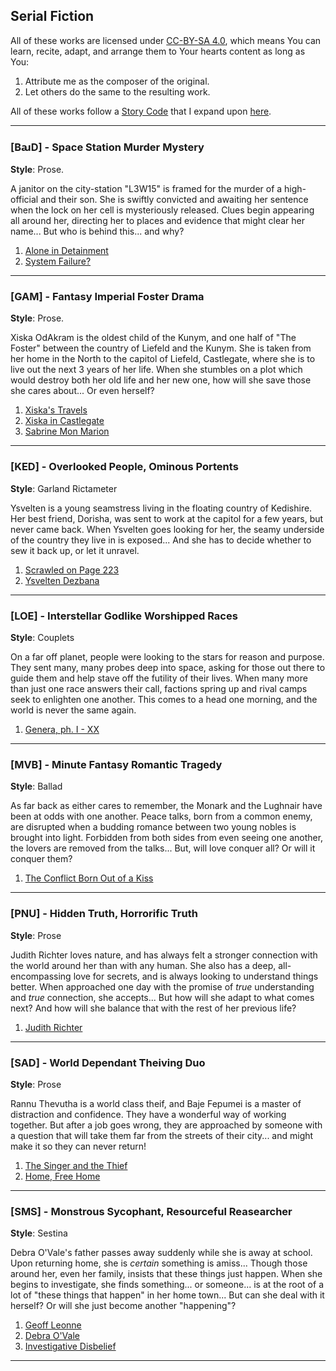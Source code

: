 ## Serial Fiction

All of these works are licensed under [CC-BY-SA 4.0][cc], which means
You can learn, recite, adapt, and arrange them to Your hearts content
as long as You:

1. Attribute me as the composer of the original.
2. Let others do the same to the resulting work.

All of these works follow a [Story Code][code] that I expand upon
[here][toftcode].

---

### [BꜷD] - Space Station Murder Mystery

__Style__: Prose.

A janitor on the city-station "L3W15" is framed for the murder of a
high-official and their son. She is swiftly convicted and awaiting her
sentence when the lock on her cell is mysteriously released. Clues
begin appearing all around her, directing her to places and evidence
that might clear her name... But who is behind this... and why?

1. [Alone in Detainment][baud01]
2. [System Failure?][baud02]

---

### [GAM] - Fantasy Imperial Foster Drama

__Style__: Prose.

Xiska OdAkram is the oldest child of the Kunym, and one half of "The
Foster" between the country of Liefeld and the Kunym. She is taken
from her home in the North to the capitol of Liefeld, Castlegate,
where she is to live out the next 3 years of her life. When she
stumbles on a plot which would destroy both her old life and her new
one, how will she save those she cares about... Or even herself?

1. [Xiska's Travels][gam01]
2. [Xiska in Castlegate][gam02]
3. [Sabrine Mon Marion][gam03]

---

### [KED] - Overlooked People, Ominous Portents

__Style__: Garland Rictameter

Ysvelten is a young seamstress living in the floating country of
Kedishire. Her best friend, Dorisha, was sent to work at the capitol
for a few years, but never came back. When Ysvelten goes looking for
her, the seamy underside of the country they live in is exposed... And
she has to decide whether to sew it back up, or let it unravel.

1. [Scrawled on Page 223][ked01]
2. [Ysvelten Dezbana][ked02]

---

### [LOE] - Interstellar Godlike Worshipped Races

__Style__: Couplets

On a far off planet, people were looking to the stars for reason and
purpose. They sent many, many probes deep into space, asking for those
out there to guide them and help stave off the futility of their
lives. When many more than just one race answers their call, factions
spring up and rival camps seek to enlighten one another. This comes to
a head one morning, and the world is never the same again.

1. [Genera, ph. I - XX][loe01]

---

### [MVB] - Minute Fantasy Romantic Tragedy

__Style__: Ballad

As far back as either cares to remember, the Monark and the Lughnair
have been at odds with one another. Peace talks, born from a common
enemy, are disrupted when a budding romance between two young nobles
is brought into light. Forbidden from both sides from even seeing one
another, the lovers are removed from the talks... But, will love
conquer all? Or will it conquer them?

1. [The Conflict Born Out of a Kiss][mvb01]

---

### [PNU] - Hidden Truth, Horrorific Truth

__Style__: Prose

Judith Richter loves nature, and has always felt a stronger connection
with the world around her than with any human. She also has a deep,
all-encompassing love for secrets, and is always looking to understand
things better. When approached one day with the promise of *true*
understanding and *true* connection, she accepts... But how will she
adapt to what comes next? And how will she balance that with the rest
of her previous life?

1. [Judith Richter][pnu01]

---

### [SAD] - World Dependant Theiving Duo

__Style__: Prose

Rannu Thevutha is a world class theif, and Baje Fepumei is a master of
distraction and confidence. They have a wonderful way of working
together. But after a job goes wrong, they are approached by someone
with a question that will take them far from the streets of their
city... and might make it so they can never return!

1. [The Singer and the Thief][sad01]
2. [Home, Free Home][sad02]

---

### [SMS] - Monstrous Sycophant, Resourceful Reasearcher

__Style__: Sestina

Debra O'Vale's father passes away suddenly while she is away at
school. Upon returning home, she is *certain* something is
amiss... Though those around her, even her family, insists that these
things just happen. When she begins to investigate, she finds
something... or someone... is at the root of a lot of "these things
that happen" in her home town... But can she deal with it herself? Or
will she just become another "happening"?

1. [Geoff Leonne][sms01]
2. [Debra O'Vale][sms02]
3. [Investigative Disbelief][sms03]

---

[baud01]: http://www.proseandprosody.com/2015/baud-01-alone-in-detainment/ " "
[baud02]: http://www.proseandprosody.com/2015/baud-02-system-failure/ " "
[gam01]: http://www.proseandprosody.com/2015/gam-01-xiksas-travels/ " "
[gam02]: http://www.proseandprosody.com/2015/gam-02-xiksa-in-castlegate/ " "
[gam03]: http://www.proseandprosody.com/2015/gam-03-sabrine-mon-marion/ " "
[ked01]: http://www.proseandprosody.com/2015/ked-01-scrawled-on-page-233/ " "
[ked02]: http://www.proseandprosody.com/2015/ked-02-ysvelten-dezbana/ " "
[loe01]: http://www.proseandprosody.com/2015/loe-genera-ph-i-xx/ " "
[mvb01]: http://www.proseandprosody.com/2015/mvb-01-conflict-born-out-of-kiss/ " "
[pnu01]: http://www.proseandprosody.com/2015/pnu-01-judith-richter/ " "
[sad01]: http://www.proseandprosody.com/2015/sad-01-singer-and-thief/ " "
[sad02]: http://www.proseandprosody.com/2015/sad-02-home-free-home/ " "
[sms01]: http://www.proseandprosody.com/2015/sms-01-geoff-leonne/ " "
[sms02]: http://www.proseandprosody.com/2015/sms-01-debra-ovale/ " "
[sms03]: http://www.proseandprosody.com/2016/sms-03-investigative-disbelief/ " "
[cc]: https://creativecommons.org/licenses/by-sa/4.0/ " "
[code]: http://www.proseandprosody.com/p/story-code-story-code-story-code-you.html " "
[toftcode]: http://www.toftandtoddy.com/2015/09/02/encoded-stories/ " "
